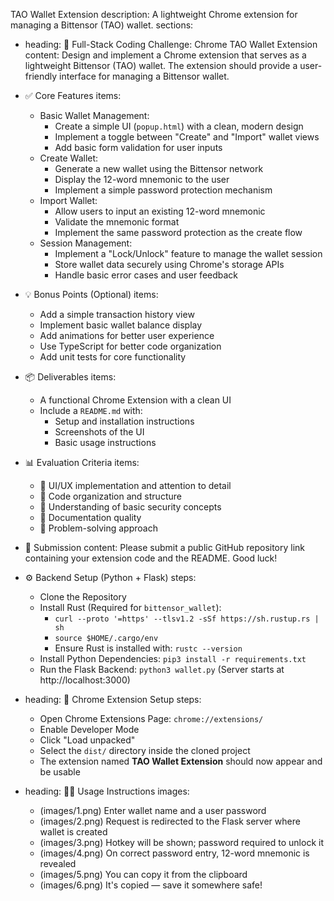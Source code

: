 TAO Wallet Extension
description: A lightweight Chrome extension for managing a Bittensor (TAO) wallet.
sections:
  - heading: 🧪 Full-Stack Coding Challenge: Chrome TAO Wallet Extension
    content: Design and implement a Chrome extension that serves as a lightweight Bittensor (TAO) wallet. The extension should provide a user-friendly interface for managing a Bittensor wallet.

  -  ✅ Core Features
    items:
      - Basic Wallet Management:
          - Create a simple UI (`popup.html`) with a clean, modern design
          - Implement a toggle between "Create" and "Import" wallet views
          - Add basic form validation for user inputs
      - Create Wallet:
          - Generate a new wallet using the Bittensor network
          - Display the 12-word mnemonic to the user
          - Implement a simple password protection mechanism
      - Import Wallet:
          - Allow users to input an existing 12-word mnemonic
          - Validate the mnemonic format
          - Implement the same password protection as the create flow
      - Session Management:
          - Implement a "Lock/Unlock" feature to manage the wallet session
          - Store wallet data securely using Chrome's storage APIs
          - Handle basic error cases and user feedback

  -  💡 Bonus Points (Optional)
    items:
      - Add a simple transaction history view
      - Implement basic wallet balance display
      - Add animations for better user experience
      - Use TypeScript for better code organization
      - Add unit tests for core functionality

  - 📦 Deliverables
    items:
      - A functional Chrome Extension with a clean UI
      - Include a `README.md` with:
        - Setup and installation instructions
        - Screenshots of the UI
        - Basic usage instructions

  -  📊 Evaluation Criteria
    items:
      - 🎨 UI/UX implementation and attention to detail
      - 🧱 Code organization and structure
      - 🧪 Understanding of basic security concepts
      - 📝 Documentation quality
      - 🚀 Problem-solving approach

  -  🧳 Submission
    content: Please submit a public GitHub repository link containing your extension code and the README. Good luck!

  - ⚙️ Backend Setup (Python + Flask)
    steps:
      - Clone the Repository
      - Install Rust (Required for `bittensor_wallet`):
        - `curl --proto '=https' --tlsv1.2 -sSf https://sh.rustup.rs | sh`
        - `source $HOME/.cargo/env`
        - Ensure Rust is installed with: `rustc --version`
      - Install Python Dependencies: `pip3 install -r requirements.txt`
      - Run the Flask Backend: `python3 wallet.py` (Server starts at http://localhost:3000)

  - heading: 🧹 Chrome Extension Setup
    steps:
      - Open Chrome Extensions Page: `chrome://extensions/`
      - Enable Developer Mode
      - Click "Load unpacked"
      - Select the `dist/` directory inside the cloned project
      - The extension named **TAO Wallet Extension** should now appear and be usable

  - heading: 🧑‍💻 Usage Instructions
    images:
      - (images/1.png) Enter wallet name and a user password
      - (images/2.png) Request is redirected to the Flask server where wallet is created
      - (images/3.png) Hotkey will be shown; password required to unlock it
      - (images/4.png) On correct password entry, 12-word mnemonic is revealed
      - (images/5.png) You can copy it from the clipboard
      - (images/6.png) It's copied — save it somewhere safe!

